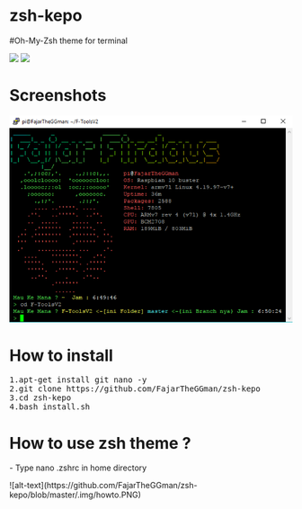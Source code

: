 # zsh-kepo
#Oh-My-Zsh theme for terminal

![](https://img.shields.io/badge/Language-bash-lime) ![](https://img.shields.io/badge/Theme-Zsh-blue)


# Screenshots
![alt-text](https://github.com/FajarTheGGman/zsh-kepo/blob/master/.img/img.PNG)


# How to install 
<pre>
1.apt-get install git nano -y
2.git clone https://github.com/FajarTheGGman/zsh-kepo
3.cd zsh-kepo
4.bash install.sh
</pre>

# How to use zsh theme ?
<p>- Type nano .zshrc in home directory</p>
![alt-text](https://github.com/FajarTheGGman/zsh-kepo/blob/master/.img/howto.PNG)
